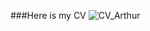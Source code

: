 ###Here is my CV
![CV_Arthur](https://user-images.githubusercontent.com/123636123/215705790-fe7e8df8-2b7b-4d3c-b34e-b58e7c0dd97e.PNG)
